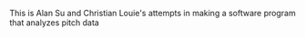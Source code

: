 This is Alan Su and Christian Louie's attempts in making a software program that analyzes pitch data
